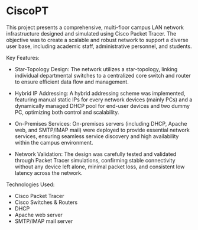 # CiscoPT

This project presents a comprehensive, multi-floor campus LAN network infrastructure designed and simulated using Cisco Packet Tracer. The objective was to create a scalable and robust network to support a diverse user base, including academic staff, administrative personnel, and students.

Key Features:
- Star-Topology Design: The network utilizes a star-topology, linking individual departmental switches to a centralized core switch and router to ensure efficient data flow and management.

- Hybrid IP Addressing: A hybrid addressing scheme was implemented, featuring manual static IPs for every network devices (mainly PCs) and a dynamically managed DHCP pool for end-user devices and two dummy PC, optimizing both control and scalability.

- On-Premises Services: On-premises servers (including DHCP, Apache web, and SMTP/IMAP mail) were deployed to provide essential network services, ensuring seamless service discovery and high availability within the campus environment.

- Network Validation: The design was carefully tested and validated through Packet Tracer simulations, confirming stable connectivity without any device left alone, minimal packet loss, and consistent low latency across the network.

Technologies Used:
- Cisco Packet Tracer
- Cisco Switches & Routers
- DHCP
- Apache web server
- SMTP/IMAP mail server
